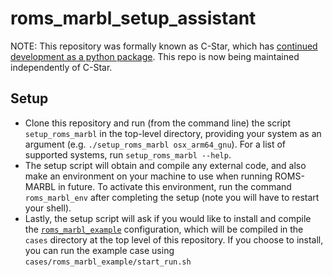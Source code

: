 # roms_marbl_setup_assistant
NOTE: This repository was formally known as C-Star, which has [continued development as a python package](https://github.com/CWorthy-ocean/C-Star). This repo is now being maintained independently of C-Star.

## Setup
- Clone this repository and run (from the command line) the script `setup_roms_marbl` in the top-level directory, providing your system as an argument (e.g. `./setup_roms_marbl osx_arm64_gnu`). For a list of supported systems, run `setup_roms_marbl --help`.
- The setup script will obtain and compile any external code, and also make an environment on your machine to use when running ROMS-MARBL in future. To activate this environment, run the command `roms_marbl_env` after completing the setup (note you will have to restart your shell).
- Lastly, the setup script will ask if you would like to install and compile the [`roms_marbl_example`](https://github.com/CWorthy-ocean/cstar_blueprint_roms_marbl_example/tree/no_cstar) configuration, which will be compiled in the `cases` directory at the top level of this repository. If you choose to install, you can run the example case using `cases/roms_marbl_example/start_run.sh`
